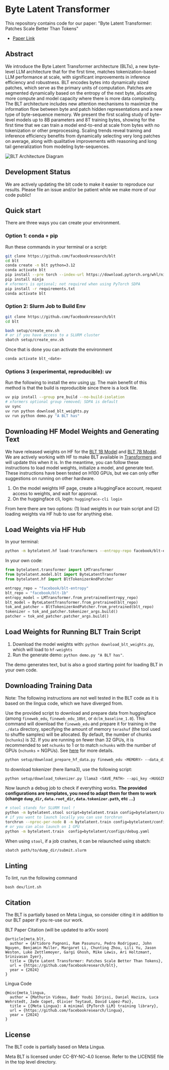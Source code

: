 # Byte Latent Transformer

This repository contains code for our paper: "Byte Latent Transformer: Patches Scale Better Than Tokens"

- [Paper Link](https://dl.fbaipublicfiles.com/blt/BLT__Patches_Scale_Better_Than_Tokens.pdf)

## Abstract

We introduce the Byte Latent Transformer architecture (BLTs), a new byte-level LLM architecture that
for the first time, matches tokenization-based LLM performance at scale, with significant improvements
in inference efficiency and robustness. BLT encodes bytes into dynamically sized patches, which serve
as the primary units of computation. Patches are segmented dynamically based on the entropy of the
next byte, allocating more compute and model capacity where there is more data complexity. The BLT
architecture includes new attention mechanisms to maximize the information flow between byte and
patch hidden representations and a new type of byte-sequence memory. We present the first scaling
study of byte-level models up to 8B parameters and 8T training bytes, showing for the first time
that we can train a model end-to-end at scale from bytes with no tokenization or other preprocessing.
Scaling trends reveal training and inference efficiency benefits from dynamically selecting very long
patches on average, along with qualitative improvements with reasoning and long tail generalization
from modeling byte-sequences.

![BLT Architecture Diagram](blt-figure.jpg)

## Development Status

We are actively updating the blt code to make it easier to reproduce our results.
Please file an issue and/or be patient while we make more of our code public!

## Quick start

There are three ways you can create your environment.

### Option 1: conda + pip

Run these commands in your terminal or a script:

```bash
git clone https://github.com/facebookresearch/blt
cd blt
conda create -n blt python=3.12
conda activate blt
pip install --pre torch --index-url https://download.pytorch.org/whl/nightly/cu121
pip install ninja
# xformers is optional; not required when using PyTorch SDPA
pip install -r requirements.txt
conda activate blt
```

### Option 2: Slurm Job to Build Env

```bash
git clone https://github.com/facebookresearch/blt
cd blt

bash setup/create_env.sh
# or if you have access to a SLURM cluster
sbatch setup/create_env.sh
```

Once that is done you can activate the environment

```bash
conda activate blt_<date>
```

### Options 3 (experimental, reproducible): uv

Run the following to install the env using [uv](https://docs.astral.sh/uv/).
The main benefit of this method is that the build is reproducible since there is a lock file.

```bash
uv pip install --group pre_build --no-build-isolation
# xformers optional group removed; SDPA is default
uv sync
uv run python download_blt_weights.py
uv run python demo.py "A BLT has"
```

## Downloading HF Model Weights and Generating Text

We have released weights on HF for the [BLT 1B Model](https://huggingface.co/facebook/blt-1b) and [BLT 7B Model](https://huggingface.co/facebook/blt-7b).
We are actively working with HF to make BLT available in [Transformers](https://huggingface.co/docs/transformers/en/index) and will update this when it is.
In the meantime, you can follow these instructions to load model weights, initialize a model, and generate text.
These instructions have been tested on H100 GPUs, but we can only offer suggestions on running on other hardware.

1. On the model weights HF page, create a HuggingFace account, request access to weights, and wait for approval.
2. On the huggingface cli, login: `huggingface-cli login`

From here there are two options: (1) load weights in our train script and (2) loading weights via HF hub to use for anything else.

## Load Weights via HF Hub

In your terminal:

```bash
python -m bytelatent.hf load-transformers --entropy-repo facebook/blt-entropy --blt-repo facebook/blt-1b --prompt "My test prompt" hub
```

In your own code:

```python
from bytelatent.transformer import LMTransformer
from bytelatent.model.blt import ByteLatentTransformer
from bytelatent.hf import BltTokenizerAndPatcher

entropy_repo = "facebook/blt-entropy"
blt_repo = "facebook/blt-1b"
entropy_model = LMTransformer.from_pretrained(entropy_repo)
blt_model = ByteLatentTransformer.from_pretrained(blt_repo)
tok_and_patcher = BltTokenizerAndPatcher.from_pretrained(blt_repo)
tokenizer = tok_and_patcher.tokenizer_args.build()
patcher = tok_and_patcher.patcher_args.build()
```

## Load Weights for Running BLT Train Script

1. Download the model weights with: `python download_blt_weights.py`, which will load to `hf-weights`
2. Run the generate demo: `python demo.py "A BLT has"`.

The demo generates text, but is also a good starting point for loading BLT in your own code.

## Downloading Training Data

Note: The following instructions are not well tested in the BLT code as it is based on the lingua code, which we have diverged from.

Use the provided script to download and prepare data from huggingface (among `fineweb_edu`, `fineweb_edu_10bt`, or `dclm_baseline_1.0`).
This command will download the `fineweb_edu` and prepare it for training in the `./data` directory, specifying the amount of memory `terashuf` (the tool used to shuffle samples) will be allocated. By default, the number of chunks (`nchunks`) is 32. If you are running on fewer than 32 GPUs, it is recommended to set `nchunks` to 1 or to match `nchunks` with the number of GPUs (`nchunks` = NGPUs). See [here](https://github.com/facebookresearch/lingua/issues/55#issuecomment-2483643076) for more details.

```bash
python setup/download_prepare_hf_data.py fineweb_edu <MEMORY> --data_dir ./data --seed 42 --nchunks <NCHUNKS>
```

to download tokenizer (here llama3), use the following script:

```bash
python setup/download_tokenizer.py llama3 <SAVE_PATH> --api_key <HUGGINGFACE_TOKEN>
```

Now launch a debug job to check if everything works. **The provided configurations are templates, you need to adapt them for them to work (change `dump_dir`, `data.root_dir`, `data.tokenizer.path`, etc ...)**

```bash
# stool stands for SLURM tool !
python -m bytelatent.stool script=bytelatent.train config=bytelatent/configs/debug.yaml nodes=1 partition=<partition>
# if you want to launch locally you can use torchrun
torchrun --nproc-per-node 8 -m bytelatent.train config=bytelatent/configs/debug.yaml
# or you can also launch on 1 GPU
python -m bytelatent.train  config=bytelatent/configs/debug.yaml
```

When using `stool`, if a job crashes, it can be relaunched using sbatch:

```bash
sbatch path/to/dump_dir/submit.slurm
```

## Linting

To lint, run the following command

```
bash dev/lint.sh
```

## Citation

The BLT is partially based on Meta Lingua, so consider citing it in addition to our BLT paper if you re-use our work.

BLT Paper Citation (will be updated to arXiv soon)

```
@article{meta_blt,
  author = {Artidoro Pagnoni, Ram Pasunuru, Pedro Rodriguez, John Nguyen, Benjamin Muller, Margaret Li, Chunting Zhou, Lili Yu, Jason Weston, Luke Zettlemoyer, Gargi Ghosh, Mike Lewis, Ari Holtzman†, Srinivasan Iyer},
  title = {Byte Latent Transformer: Patches Scale Better Than Tokens},
  url = {https://github.com/facebookresearch/blt},
  year = {2024}
}
```

Lingua Code

```
@misc{meta_lingua,
  author = {Mathurin Videau, Badr Youbi Idrissi, Daniel Haziza, Luca Wehrstedt, Jade Copet, Olivier Teytaud, David Lopez-Paz},
  title = {{Meta Lingua}: A minimal {PyTorch LLM} training library},
  url = {https://github.com/facebookresearch/lingua},
  year = {2024}
}
```

## License

The BLT code is partially based on Meta Lingua.

Meta BLT is licensed under CC-BY-NC-4.0 license. Refer to the LICENSE file in the top level directory.
